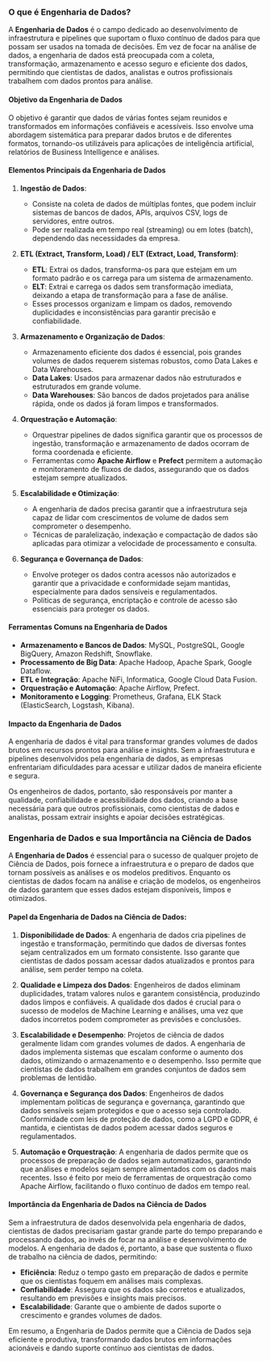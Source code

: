### O que é Engenharia de Dados?

A **Engenharia de Dados** é o campo dedicado ao desenvolvimento de infraestrutura e pipelines que suportam o fluxo contínuo de dados para que possam ser usados na tomada de decisões. Em vez de focar na análise de dados, a engenharia de dados está preocupada com a coleta, transformação, armazenamento e acesso seguro e eficiente dos dados, permitindo que cientistas de dados, analistas e outros profissionais trabalhem com dados prontos para análise.

#### Objetivo da Engenharia de Dados
O objetivo é garantir que dados de várias fontes sejam reunidos e transformados em informações confiáveis e acessíveis. Isso envolve uma abordagem sistemática para preparar dados brutos e de diferentes formatos, tornando-os utilizáveis para aplicações de inteligência artificial, relatórios de Business Intelligence e análises.

#### Elementos Principais da Engenharia de Dados

1. **Ingestão de Dados**:
   - Consiste na coleta de dados de múltiplas fontes, que podem incluir sistemas de bancos de dados, APIs, arquivos CSV, logs de servidores, entre outros.
   - Pode ser realizada em tempo real (streaming) ou em lotes (batch), dependendo das necessidades da empresa.

2. **ETL (Extract, Transform, Load) / ELT (Extract, Load, Transform)**:
   - **ETL**: Extrai os dados, transforma-os para que estejam em um formato padrão e os carrega para um sistema de armazenamento.
   - **ELT**: Extrai e carrega os dados sem transformação imediata, deixando a etapa de transformação para a fase de análise.
   - Esses processos organizam e limpam os dados, removendo duplicidades e inconsistências para garantir precisão e confiabilidade.

3. **Armazenamento e Organização de Dados**:
   - Armazenamento eficiente dos dados é essencial, pois grandes volumes de dados requerem sistemas robustos, como Data Lakes e Data Warehouses.
   - **Data Lakes**: Usados para armazenar dados não estruturados e estruturados em grande volume.
   - **Data Warehouses**: São bancos de dados projetados para análise rápida, onde os dados já foram limpos e transformados.

4. **Orquestração e Automação**:
   - Orquestrar pipelines de dados significa garantir que os processos de ingestão, transformação e armazenamento de dados ocorram de forma coordenada e eficiente.
   - Ferramentas como **Apache Airflow** e **Prefect** permitem a automação e monitoramento de fluxos de dados, assegurando que os dados estejam sempre atualizados.

5. **Escalabilidade e Otimização**:
   - A engenharia de dados precisa garantir que a infraestrutura seja capaz de lidar com crescimentos de volume de dados sem comprometer o desempenho.
   - Técnicas de paralelização, indexação e compactação de dados são aplicadas para otimizar a velocidade de processamento e consulta.

6. **Segurança e Governança de Dados**:
   - Envolve proteger os dados contra acessos não autorizados e garantir que a privacidade e conformidade sejam mantidas, especialmente para dados sensíveis e regulamentados.
   - Políticas de segurança, encriptação e controle de acesso são essenciais para proteger os dados.

#### Ferramentas Comuns na Engenharia de Dados

- **Armazenamento e Bancos de Dados**: MySQL, PostgreSQL, Google BigQuery, Amazon Redshift, Snowflake.
- **Processamento de Big Data**: Apache Hadoop, Apache Spark, Google Dataflow.
- **ETL e Integração**: Apache NiFi, Informatica, Google Cloud Data Fusion.
- **Orquestração e Automação**: Apache Airflow, Prefect.
- **Monitoramento e Logging**: Prometheus, Grafana, ELK Stack (ElasticSearch, Logstash, Kibana).

#### Impacto da Engenharia de Dados
A engenharia de dados é vital para transformar grandes volumes de dados brutos em recursos prontos para análise e insights. Sem a infraestrutura e pipelines desenvolvidos pela engenharia de dados, as empresas enfrentariam dificuldades para acessar e utilizar dados de maneira eficiente e segura.

Os engenheiros de dados, portanto, são responsáveis por manter a qualidade, confiabilidade e acessibilidade dos dados, criando a base necessária para que outros profissionais, como cientistas de dados e analistas, possam extrair insights e apoiar decisões estratégicas.

### Engenharia de Dados e sua Importância na Ciência de Dados

A **Engenharia de Dados** é essencial para o sucesso de qualquer projeto de Ciência de Dados, pois fornece a infraestrutura e o preparo de dados que tornam possíveis as análises e os modelos preditivos. Enquanto os cientistas de dados focam na análise e criação de modelos, os engenheiros de dados garantem que esses dados estejam disponíveis, limpos e otimizados.

#### Papel da Engenharia de Dados na Ciência de Dados:
1. **Disponibilidade de Dados**: A engenharia de dados cria pipelines de ingestão e transformação, permitindo que dados de diversas fontes sejam centralizados em um formato consistente. Isso garante que cientistas de dados possam acessar dados atualizados e prontos para análise, sem perder tempo na coleta.

2. **Qualidade e Limpeza dos Dados**: Engenheiros de dados eliminam duplicidades, tratam valores nulos e garantem consistência, produzindo dados limpos e confiáveis. A qualidade dos dados é crucial para o sucesso de modelos de Machine Learning e análises, uma vez que dados incorretos podem comprometer as previsões e conclusões.

3. **Escalabilidade e Desempenho**: Projetos de ciência de dados geralmente lidam com grandes volumes de dados. A engenharia de dados implementa sistemas que escalam conforme o aumento dos dados, otimizando o armazenamento e o desempenho. Isso permite que cientistas de dados trabalhem em grandes conjuntos de dados sem problemas de lentidão.

4. **Governança e Segurança dos Dados**: Engenheiros de dados implementam políticas de segurança e governança, garantindo que dados sensíveis sejam protegidos e que o acesso seja controlado. Conformidade com leis de proteção de dados, como a LGPD e GDPR, é mantida, e cientistas de dados podem acessar dados seguros e regulamentados.

5. **Automação e Orquestração**: A engenharia de dados permite que os processos de preparação de dados sejam automatizados, garantindo que análises e modelos sejam sempre alimentados com os dados mais recentes. Isso é feito por meio de ferramentas de orquestração como Apache Airflow, facilitando o fluxo contínuo de dados em tempo real.

#### Importância da Engenharia de Dados na Ciência de Dados
Sem a infraestrutura de dados desenvolvida pela engenharia de dados, cientistas de dados precisariam gastar grande parte do tempo preparando e processando dados, ao invés de focar na análise e desenvolvimento de modelos. A engenharia de dados é, portanto, a base que sustenta o fluxo de trabalho na ciência de dados, permitindo:

- **Eficiência**: Reduz o tempo gasto em preparação de dados e permite que os cientistas foquem em análises mais complexas.
- **Confiabilidade**: Assegura que os dados são corretos e atualizados, resultando em previsões e insights mais precisos.
- **Escalabilidade**: Garante que o ambiente de dados suporte o crescimento e grandes volumes de dados.
  
Em resumo, a Engenharia de Dados permite que a Ciência de Dados seja eficiente e produtiva, transformando dados brutos em informações acionáveis e dando suporte contínuo aos cientistas de dados.
